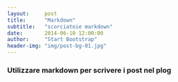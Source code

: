 ```yaml
---
layout:     post
title:      "Markdown"
subtitle:   "scorciatoie markdown"
date:       2014-06-10 12:00:00
author:     "Start Bootstrap"
header-img: "img/post-bg-01.jpg"
---
```


### Utilizzare markdown per scrivere i post nel plog
